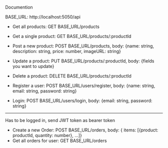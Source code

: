 Documention

BASE_URL: http://localhost:5050/api

- Get all products: GET BASE_URL/products

- Get a single product: GET BASE_URL/products/:productId

- Post a new product: POST BASE_URL/products, body: {name: string, description: string, price: number, imageURL: string}

- Update a product: PUT BASE_URL/products/:productId, body: {fields you want to update}

- Delete a product: DELETE BASE_URL/products/:productId

- Register a user: POST BASE_URL/users/register, body: {name: string, email: string, password: string}

- Login: POST BASE_URL/users/login, body: {email: string, password: string}

---

Has to be logged in, send JWT token as bearer token

- Create a new Order: POST BASE_URL/orders, body: { items: [{product: productId, quantity: number}, ...]}
- Get all orders for user: GET BASE_URL/orders
